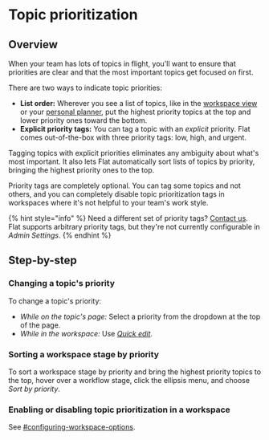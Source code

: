 # Topic prioritization

## Overview

When your team has lots of topics in flight, you'll want to ensure that priorities are clear and that the most important topics get focused on first.

There are two ways to indicate topic priorities:

* **List order:** Wherever you see a list of topics, like in the [workspace view](../workspaces/workspace-views.md) or your [personal planner](../finding-and-organizing-topics/personal-planner.md), put the highest priority topics at the top and lower priority ones toward the bottom.
* **Explicit priority tags:** You can tag a topic with an _explicit_ priority. Flat comes out-of-the-box with three priority tags: low, high, and urgent.

Tagging topics with explicit priorities eliminates any ambiguity about what's most important. It also lets Flat automatically sort lists of topics by priority, bringing the highest priority ones to the top.

Priority tags are completely optional. You can tag some topics and not others, and you can completely disable topic prioritization tags in workspaces where it's not helpful to your team's work style.

{% hint style="info" %}
Need a different set of priority tags? [Contact us](../welcome/help-and-support.md). Flat supports arbitrary priority tags, but they're not currently configurable in _Admin Settings_.
{% endhint %}

## Step-by-step

### Changing a topic's priority

To change a topic's priority:

* _While on the topic's page:_ Select a priority from the dropdown at the top of the page.
* _While in the workspace:_ Use [_Quick edit_](selecting-and-editing-topics.md).

### Sorting a workspace stage by priority

To sort a workspace stage by priority and bring the highest priority topics to the top, hover over a workflow stage, click the ellipsis menu, and choose _Sort by priority_.

### Enabling or disabling topic prioritization in a workspace

See [#configuring-workspace-options](../workspaces/managing-workspaces.md#configuring-workspace-options "mention").

